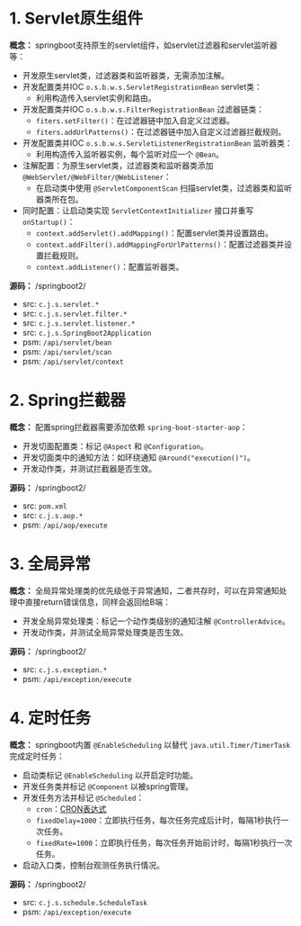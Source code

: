 # 1. Servlet原生组件
     
**概念：** springboot支持原生的servlet组件，如servlet过滤器和servlet监听器等：
- 开发原生servlet类，过滤器类和监听器类，无需添加注解。
- 开发配置类并IOC `o.s.b.w.s.ServletRegistrationBean` servlet类：
    - 利用构造传入servlet实例和路由。
- 开发配置类并IOC `o.s.b.w.s.FilterRegistrationBean` 过滤器链类：
    - `fiters.setFilter()`：在过滤器链中加入自定义过滤器。
    - `fiters.addUrlPatterns()`：在过滤器链中加入自定义过滤器拦截规则。
- 开发配置类并IOC `o.s.b.w.s.ServletListenerRegistrationBean` 监听器类：
    - 利用构造传入监听器实例，每个监听对应一个 `@Bean`。
- 注解配置：为原生servlet类，过滤器类和监听器类添加 `@WebServlet/@WebFilter/@WebListener`：
    - 在启动类中使用 `@ServletComponentScan` 扫描servlet类，过滤器类和监听器类所在包。
- 同时配置：让启动类实现 `ServletContextInitializer` 接口并重写 `onStartup()`：
    - `context.addServlet().addMapping()`：配置servlet类并设置路由。
    - `context.addFilter().addMappingForUrlPatterns()`：配置过滤器类并设置拦截规则。
    - `context.addListener()`：配置监听器类。

**源码：** /springboot2/
- src: `c.j.s.servlet.*`
- src: `c.j.s.servlet.filter.*`
- src: `c.j.s.servlet.listener.*`
- src: `c.j.s.SpringBoot2Application`
- psm: `/api/servlet/bean`
- psm: `/api/servlet/scan`
- psm: `/api/servlet/context`

# 2. Spring拦截器

**概念：** 配置spring拦截器需要添加依赖 `spring-boot-starter-aop`：
- 开发切面配置类：标记 `@Aspect` 和 `@Configuration`。
- 开发切面类中的通知方法：如环绕通知 `@Around("execution()")`。
- 开发动作类，并测试拦截器是否生效。

**源码：** /springboot2/
- src: `pom.xml`
- src: `c.j.s.aop.*`
- psm: `/api/aop/execute`

# 3. 全局异常

**概念：** 全局异常处理类的优先级低于异常通知，二者共存时，可以在异常通知处理中直接return错误信息，同样会返回给B端：
- 开发全局异常处理类：标记一个动作类级别的通知注解 `@ControllerAdvice`。
- 开发动作类，并测试全局异常处理类是否生效。

**源码：** /springboot2/
- src: `c.j.s.exception.*`
- psm: `/api/exception/execute`

# 4. 定时任务

**概念：** springboot内置 `@EnableScheduling` 以替代 `java.util.Timer/TimerTask` 完成定时任务：
- 启动类标记 `@EnableScheduling` 以开启定时功能。
- 开发任务类并标记 `@Component` 以被spring管理。
- 开发任务方法并标记 `@Scheduled`：
    - `cron`：[CRON表达式](https://baike.baidu.com/item/cron)
    - `fixedDelay=1000`：立即执行任务，每次任务完成后计时，每隔1秒执行一次任务。
    - `fixedRate=1000`：立即执行任务，每次任务开始前计时，每隔1秒执行一次任务。
- 启动入口类，控制台观测任务执行情况。

**源码：** /springboot2/
- src: `c.j.s.schedule.ScheduleTask`
- psm: `/api/exception/execute`




 



